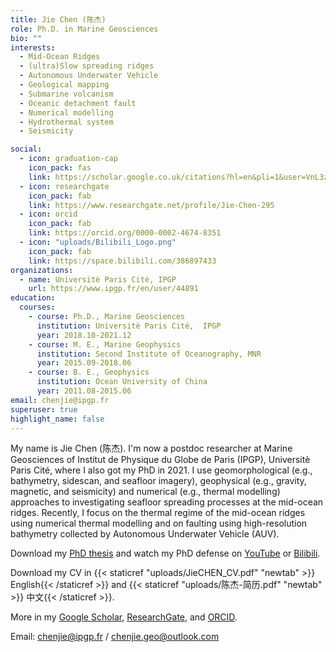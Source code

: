 ```yaml
---
title: Jie Chen (陈杰)
role: Ph.D. in Marine Geosciences
bio: ""
interests:
  - Mid-Ocean Ridges
  - (ultra)Slow spreading ridges
  - Autonomous Underwater Vehicle
  - Geological mapping
  - Submarine volcanism
  - Oceanic detachment fault
  - Numerical modelling
  - Hydrothermal system
  - Seismicity

social:
  - icon: graduation-cap
    icon_pack: fas
    link: https://scholar.google.co.uk/citations?hl=en&pli=1&user=VnL3zvMAAAAJ
  - icon: researchgate
    icon_pack: fab
    link: https://www.researchgate.net/profile/Jie-Chen-295
  - icon: orcid
    icon_pack: fab
    link: https://orcid.org/0000-0002-4674-8351
  - icon: "uploads/Bilibili_Logo.png"
    icon_pack: fab
    link: https://space.bilibili.com/386897433
organizations:
  - name: Universitè Paris Cité, IPGP
    url: https://www.ipgp.fr/en/user/44891
education:
  courses:
    - course: Ph.D., Marine Geosciences
      institution: Universitè Paris Cité,  IPGP
      year: 2018.10-2021.12
    - course: M. E., Marine Geophysics
      institution: Second Institute of Oceanography, MNR
      year: 2015.09-2018.06
    - course: B. E., Geophysics
      institution: Ocean University of China
      year: 2011.08-2015.06
email: chenjie@ipgp.fr
superuser: true
highlight_name: false
---
```


My name is Jie Chen (陈杰). I'm now a postdoc researcher at Marine Geosciences of Institut de Physique du Globe de Paris (IPGP), Universitè Paris Cité, where I also got my PhD in 2021. I use geomorphological (e.g., bathymetry, sidescan, and seafloor imagery), geophysical (e.g., gravity, magnetic, and seismicity) and numerical (e.g., thermal modelling) approaches to investigating seafloor spreading processes at the mid-ocean ridges. Recently, I focus on the thermal regime of the mid-ocean ridges using numerical thermal modelling and on faulting using high-resolution bathymetry collected by Autonomous Underwater Vehicle (AUV).

Download my [PhD thesis](https://doi.org/10.13140/RG.2.2.11893.04325) and watch my PhD defense on [YouTube](https://www.youtube.com/watch?v=isdJHUWdoww) or [Bilibili](https://www.bilibili.com/video/BV1rg411P7Z7).

Download my CV in {{< staticref "uploads/JieCHEN_CV.pdf" "newtab" >}} English{{< /staticref >}} and {{< staticref "uploads/陈杰-简历.pdf" "newtab" >}} 中文{{< /staticref >}}.

More in my [Google Scholar](https://scholar.google.co.uk/citations?hl=en&pli=1&user=VnL3zvMAAAAJ), [ResearchGate](https://www.researchgate.net/profile/Jie-Chen-295), and [ORCID](https://orcid.org/0000-0002-4674-8351).

Email: chenjie@ipgp.fr / chenjie.geo@outlook.com 
